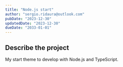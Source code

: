 ```yaml
---
title: "Node.js start"
author: "sergio.ridaura@outlook.com"
pubDate: "2023-12-30"
updatedDate: "2023-12-30"
dueDate: "2033-01-01"
---
```


## Describe the project

My start theme to develop with Node.js and TypeScript.
